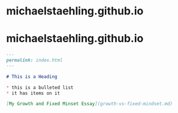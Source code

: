 # michaelstaehling.github.io
# michaelstaehling.github.io

```markdown
---
permalink: index.html
---

# This is a Heading

* this is a bulleted list
* it has items on it

[My Growth and Fixed Minset Essay](growth-vs-fixed-mindset.md)
```
